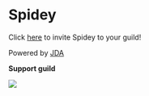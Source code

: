 # Spidey

Click [here](https://discordapp.com/oauth2/authorize?client_id=468523263853592576&scope=bot&permissions=1342188724) to invite Spidey to your guild!

Powered by [JDA](https://github.com/DV8FromTheWorld/JDA)

**Support guild**

[![](https://discordapp.com/api/guilds/539029656309989386/embed.png?style=banner1)](https://discord.gg/cnAgKrv)
